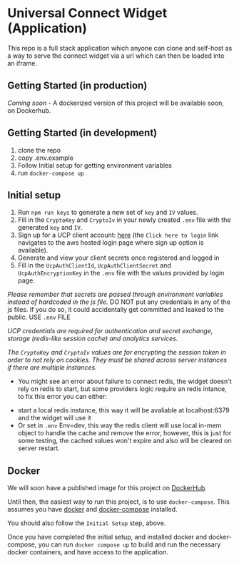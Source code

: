 # Universal Connect Widget (Application)

This repo is a full stack application which anyone can clone and self-host as a way to serve the connect widget via a url which can then be loaded into an iframe.

## Getting Started (in production)

*Coming soon* - A dockerized version of this project will be available soon, on Dockerhub.

## Getting Started (in development)
1. clone the repo
2. copy .env.example
3. Follow Initial setup for getting environment variables
4. run `docker-compose up`

## Initial setup
1. Run `npm run keys` to generate a new set of `key` and `IV` values.
2. Fill in the `CryptoKey` and `CryptoIv` in your newly created `.env` file with the generated `key` and `IV`.
3. Sign up for a UCP client account: [here](https://login.universalconnectproject.org/) (the `Click here to login` link navigates to the aws hosted login page where sign up option is available).
4. Generate and view your client secrets once registered and logged in
5. Fill in the `UcpAuthClientId`, `UcpAuthClientSecret` and `UcpAuthEncryptionKey` in the `.env` file with the values provided by login page.

*Please remember that secrets are passed through environment variables instead of hardcoded in the js file.*
DO NOT put any credentials in any of the js files. If you do so, it could accidentally get committed and leaked to the public.
USE `.env` FILE

*UCP credentials are required for authentication and secret exchange, storage (redis-like session cache) and analytics services.*

*The `CryptoKey` and `CryptoIv` values are for encrypting the session token in order to not rely on cookies. They must be shared across server instances if there are multiple instances.*

* You might see an error about failure to connect redis, the widget doesn't rely on redis to start, but some providers logic require an redis intance, to fix this error you can either: 
- start a local redis instance, this way it will be avaliable at localhost:6379 and the widget will use it
- Or set in `.env` Env=dev, this way the redis client will use local in-mem object to handle the cache and remove the error, however, this is just for some testing, the cached values won't expire and also will be cleared on server restart. 

## Docker

We will soon have a published image for this project on [DockerHub](https://hub.docker.com).

Until then, the easiest way to run this project, is to use `docker-compose`. This assumes you have [docker](https://docs.docker.com/get-docker/) and [docker-compose](https://docs.docker.com/compose/install/) installed.

You should also follow the `Initial Setup` step, above. 

Once you have completed the initial setup, and installed docker and docker-compose, you can run `docker compose up` to build and run the necessary docker containers, and have access to the application. 